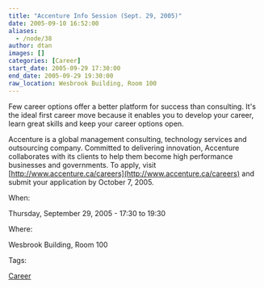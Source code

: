 ```yaml
---
title: "Accenture Info Session (Sept. 29, 2005)"
date: 2005-09-10 16:52:00
aliases:
  - /node/38
author: dtan
images: []
categories: [Career]
start_date: 2005-09-29 17:30:00
end_date: 2005-09-29 19:30:00
raw_location: Wesbrook Building, Room 100
---
```


Few career options offer a better platform for success than consulting. It's the ideal first career move because it enables you to develop your career, learn great skills and keep your career options open.

Accenture is a global management consulting, technology services and outsourcing company. Committed to delivering innovation, Accenture collaborates with its clients to help them become high performance businesses and governments. To apply, visit [http://www.accenture.ca/careers](http://www.accenture.ca/careers) and submit your application by October 7, 2005.

When: 

Thursday, September 29, 2005 - 17:30 to 19:30

Where: 

Wesbrook Building, Room 100

Tags: 

[Career](/career)
